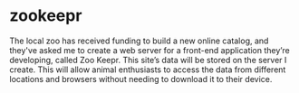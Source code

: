 # zookeepr
The local zoo has received funding to build a new online catalog, and they've asked me to create a web server for a front-end application they’re developing, called Zoo Keepr. This site’s data will be stored on the server I create. This will allow animal enthusiasts to access the data from different locations and browsers without needing to download it to their device.
